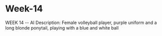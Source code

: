 # Week-14
WEEK 14 -- AI Description: Female volleyball player, purple uniform and a long blonde ponytail, playing with a blue and white ball
